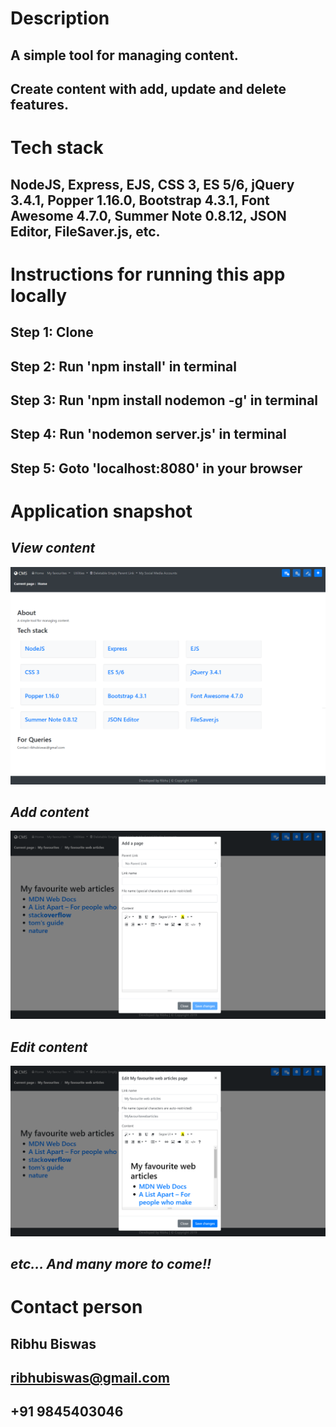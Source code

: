 # **Description**
## A simple tool for managing content.
## Create content with add, update and delete features.
# **Tech stack**
## NodeJS, Express, EJS, CSS 3, ES 5/6, jQuery 3.4.1, Popper 1.16.0, Bootstrap 4.3.1, Font Awesome 4.7.0, Summer Note 0.8.12, JSON Editor, FileSaver.js, etc.
# **Instructions for running this app locally**
## Step 1: Clone
## Step 2: Run 'npm install' in terminal
## Step 3: Run 'npm install nodemon -g' in terminal
## Step 4: Run 'nodemon server.js' in terminal
## Step 5: Goto 'localhost:8080' in your browser
# **Application snapshot**
## ***View content***
![picture](images/viewContent.PNG)
## ***Add content***
![picture](images/addContent.PNG)
## ***Edit content***
![picture](images/editContent.PNG)
## ***etc... And many more to come!!***
# **Contact person**
## Ribhu Biswas
## ribhubiswas@gmail.com
## +91 9845403046